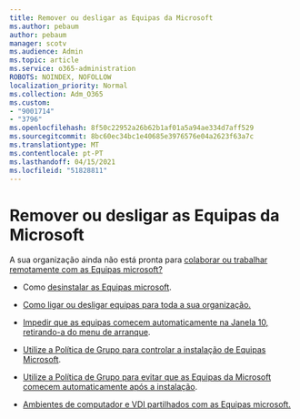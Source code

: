 ```yaml
---
title: Remover ou desligar as Equipas da Microsoft
ms.author: pebaum
author: pebaum
manager: scotv
ms.audience: Admin
ms.topic: article
ms.service: o365-administration
ROBOTS: NOINDEX, NOFOLLOW
localization_priority: Normal
ms.collection: Adm_O365
ms.custom:
- "9001714"
- "3796"
ms.openlocfilehash: 8f50c22952a26b62b1af01a5a94ae334d7aff529
ms.sourcegitcommit: 8bc60ec34bc1e40685e3976576e04a2623f63a7c
ms.translationtype: MT
ms.contentlocale: pt-PT
ms.lasthandoff: 04/15/2021
ms.locfileid: "51828811"
---
```

# <a name="remove-or-turn-off-microsoft-teams"></a>Remover ou desligar as Equipas da Microsoft

A sua organização ainda não está pronta para [colaborar ou trabalhar remotamente com as Equipas microsoft?](https://products.office.com/microsoft-teams/group-chat-software?&OCID=AID2000955_SEM_WiLWtgAAAKcGoHNG:20200305184100:s&msclkid=cbe12a5675e41135662d7437325dbd9a&ef_id=WiLWtgAAAKcGoHNG:20200305184100:s)

- Como [desinstalar as Equipas microsoft](https://support.office.com/article/Uninstall-Microsoft-Teams-3b159754-3c26-4952-abe7-57d27f5f4c81).

- [Como ligar ou desligar equipas para toda a sua organização.](https://docs.microsoft.com/MicrosoftTeams/office-365-set-up)

- [Impedir que as equipas comecem automaticamente na Janela 10, retirando-a do menu de arranque](https://support.microsoft.com/help/4026268/windows-10-change-startup-apps).

- [Utilize a Política de Grupo para controlar a instalação de Equipas Microsoft](https://docs.microsoft.com/deployoffice/teams-install#use-group-policy-to-control-the-installation-of-microsoft-teams).

- [Utilize a Política de Grupo para evitar que as Equipas da Microsoft comecem automaticamente após a instalação](https://docs.microsoft.com/deployoffice/teams-install#use-group-policy-to-prevent-microsoft-teams-from-starting-automatically-after-installation).

- [Ambientes de computador e VDI partilhados com as Equipas microsoft.](https://docs.microsoft.com/deployoffice/teams-install#shared-computer-and-vdi-environments-with-microsoft-teams)
